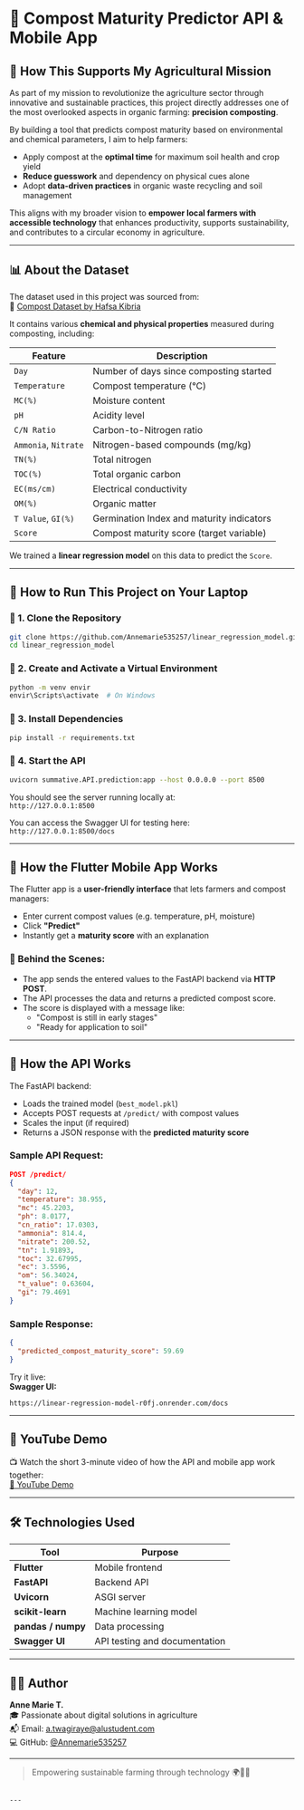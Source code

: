 # 🌱 Compost Maturity Predictor API & Mobile App

## 🌾 How This Supports My Agricultural Mission

As part of my mission to revolutionize the agriculture sector through innovative and sustainable practices, this project directly addresses one of the most overlooked aspects in organic farming: **precision composting**.

By building a tool that predicts compost maturity based on environmental and chemical parameters, I aim to help farmers:
- Apply compost at the **optimal time** for maximum soil health and crop yield
- **Reduce guesswork** and dependency on physical cues alone
- Adopt **data-driven practices** in organic waste recycling and soil management

This aligns with my broader vision to **empower local farmers with accessible technology** that enhances productivity, supports sustainability, and contributes to a circular economy in agriculture.

---

## 📊 About the Dataset

The dataset used in this project was sourced from:  
📂 [Compost Dataset by Hafsa Kibria](https://github.com/hafsa-kibria/Compost-Datasetdataset)

It contains various **chemical and physical properties** measured during composting, including:

| Feature | Description |
|--------|-------------|
| `Day` | Number of days since composting started |
| `Temperature` | Compost temperature (°C) |
| `MC(%)` | Moisture content |
| `pH` | Acidity level |
| `C/N Ratio` | Carbon-to-Nitrogen ratio |
| `Ammonia`, `Nitrate` | Nitrogen-based compounds (mg/kg) |
| `TN(%)` | Total nitrogen |
| `TOC(%)` | Total organic carbon |
| `EC(ms/cm)` | Electrical conductivity |
| `OM(%)` | Organic matter |
| `T Value`, `GI(%)` | Germination Index and maturity indicators |
| `Score` | Compost maturity score (target variable) |

We trained a **linear regression model** on this data to predict the `Score`.

---

## 🔧 How to Run This Project on Your Laptop

### 🔹 1. Clone the Repository
```bash
git clone https://github.com/Annemarie535257/linear_regression_model.git
cd linear_regression_model
```

### 🔹 2. Create and Activate a Virtual Environment
```bash
python -m venv envir
envir\Scripts\activate  # On Windows
```

### 🔹 3. Install Dependencies
```bash
pip install -r requirements.txt
```

### 🔹 4. Start the API
```bash
uvicorn summative.API.prediction:app --host 0.0.0.0 --port 8500
```

You should see the server running locally at:  
`http://127.0.0.1:8500`

You can access the Swagger UI for testing here:  
`http://127.0.0.1:8500/docs`

---

## 📱 How the Flutter Mobile App Works

The Flutter app is a **user-friendly interface** that lets farmers and compost managers:
- Enter current compost values (e.g. temperature, pH, moisture)
- Click **"Predict"**
- Instantly get a **maturity score** with an explanation

### 🧠 Behind the Scenes:
- The app sends the entered values to the FastAPI backend via **HTTP POST**.
- The API processes the data and returns a predicted compost score.
- The score is displayed with a message like:
  - "Compost is still in early stages"
  - "Ready for application to soil"

---

## 📡 How the API Works

The FastAPI backend:
- Loads the trained model (`best_model.pkl`)
- Accepts POST requests at `/predict/` with compost values
- Scales the input (if required)
- Returns a JSON response with the **predicted maturity score**

### Sample API Request:
```json
POST /predict/
{
  "day": 12,
  "temperature": 38.955,
  "mc": 45.2203,
  "ph": 8.0177,
  "cn_ratio": 17.0303,
  "ammonia": 814.4,
  "nitrate": 200.52,
  "tn": 1.91893,
  "toc": 32.67995,
  "ec": 3.5596,
  "om": 56.34024,
  "t_value": 0.63604,
  "gi": 79.4691
}
```

### Sample Response:
```json
{
  "predicted_compost_maturity_score": 59.69
}
```

Try it live:  
**Swagger UI:**  
```
https://linear-regression-model-r0fj.onrender.com/docs
```

---

## 🎥 YouTube Demo

📺 Watch the short 3-minute video of how the API and mobile app work together:  
[🔗 YouTube Demo]([https://your-youtube-demo-link.com](https://youtu.be/EseDDkZuox0))

---

## 🛠️ Technologies Used

| Tool | Purpose |
|------|---------|
| **Flutter** | Mobile frontend |
| **FastAPI** | Backend API |
| **Uvicorn** | ASGI server |
| **scikit-learn** | Machine learning model |
| **pandas / numpy** | Data processing |
| **Swagger UI** | API testing and documentation |

---

## 👩‍💻 Author

**Anne Marie T.**  
🎓 Passionate about digital solutions in agriculture  
📬 Email: a.twagiraye@alustudent.com  
💻 GitHub: [@Annemarie535257](https://github.com/Annemarie535257)

---

> Empowering sustainable farming through technology 🌍🌱🚜  
```

---

